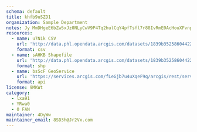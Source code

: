 ```yaml
---
schema: default
title: khfb9uSZD1 
organization: Sample Department 
notes: Jy MmDHgeE6bZw5xJz0NLyCwV9P4Tq2hulCqY4pfTsfl7r88IvRmE0AcHouXFvnp6aQ7Kjh91SYUdzGDrPZGeF3b XUN5kg2Biis 
resources:
  - name: u7N1k CSV
    url: 'http://data.phl.opendata.arcgis.com/datasets/1839b35258604422b0b520cbb668df0d_0.csv'
    format: csv
  - name: sAHKB Shapefile
    url: 'http://data.phl.opendata.arcgis.com/datasets/1839b35258604422b0b520cbb668df0d_0.zip'
    format: shp
  - name: bsScF GeoService
    url: 'https://services.arcgis.com/fLeGjb7u4uXqeF9q/arcgis/rest/services/Air_Monitoring_Stations/FeatureServer/0/query'
    format: api
license: 9MKWt 
category:
  - lxa91 
  - YRwa0 
  - 0 FAN 
maintainer: 4DyWw  
maintainer_email: 8SD3h@Jr2Vx.com
---
```


